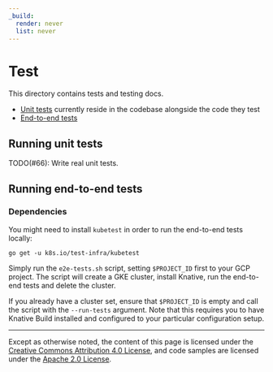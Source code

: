 ```yaml
---
_build:
  render: never
  list: never
---
```


# Test

This directory contains tests and testing docs.

- [Unit tests](#running-unit-tests) currently reside in the codebase alongside
  the code they test
- [End-to-end tests](#running-end-to-end-tests)

## Running unit tests

TODO(#66): Write real unit tests.

## Running end-to-end tests

### Dependencies

You might need to install `kubetest` in order to run the end-to-end tests
locally:

```shell
go get -u k8s.io/test-infra/kubetest
```

Simply run the `e2e-tests.sh` script, setting `$PROJECT_ID` first to your GCP
project. The script will create a GKE cluster, install Knative, run the
end-to-end tests and delete the cluster.

If you already have a cluster set, ensure that `$PROJECT_ID` is empty and call
the script with the `--run-tests` argument. Note that this requires you to have
Knative Build installed and configured to your particular configuration setup.

---

Except as otherwise noted, the content of this page is licensed under the
[Creative Commons Attribution 4.0 License](https://creativecommons.org/licenses/by/4.0/),
and code samples are licensed under the
[Apache 2.0 License](https://www.apache.org/licenses/LICENSE-2.0).

